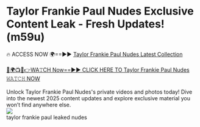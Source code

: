 # Taylor Frankie Paul Nudes Exclusive Content Leak - Fresh Updates! (m59u)

🔥 ACCESS NOW 🌍==►► <a href="https://tinyurl.com/2mz8nhtm" rel="nofollow">Taylor Frankie Paul Nudes Latest Collection</a>
<br><br>
[🔴🌍📺📱👉WA𝚃CH Now==►► CLICK HERE TO Taylor Frankie Paul Nudes 𝚆𝙰𝚃𝙲𝙷 NOW](https://tinyurl.com/2mz8nhtm)
<br><br>
Unlock Taylor Frankie Paul Nudes's private videos and photos today! Dive into the newest 2025 content updates and explore exclusive material you won’t find anywhere else.
<br>
<a href="https://tinyurl.com/2mz8nhtm" rel="nofollow" data-target="animated-image.originalLink"><img src="https://camo.githubusercontent.com/8a4f000d20f83aca3bf7ec5f350d767afa0574a8a352519fd8cfa583a6f93a33/68747470733a2f2f692e696d6775722e636f6d2f644a486b345a712e676966" data-canonical-src="https://i.imgur.com/dJHk4Zq.gif" style="max-width: 100%; display: inline-block;" data-target="animated-image.originalImage"></a>
<br>
taylor frankie paul leaked nudes